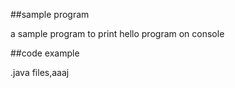 ##sample program

a sample program to print hello program on console

##code example

.java files,aaaj
